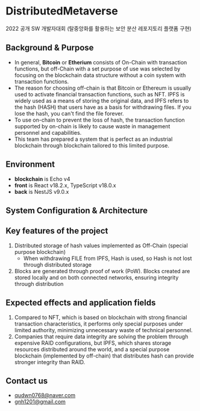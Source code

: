 # DistributedMetaverse
2022 공개 SW 개발자대회 (탈중앙화를 활용하는 보안 분산 레포지토리 플랫폼 구현)

## Background & Purpose
- In general, **Bitcoin** or **Etherium** consists of On-Chain with transaction functions, but off-Chain with a set purpose of use was selected by focusing on the blockchain data structure without a coin system with transaction functions.
- The reason for choosing off-chain is that Bitcoin or Ethereum is usually used to activate financial transaction functions, such as NFT. IPFS is widely used as a means of storing the original data, and IPFS refers to the hash (HASH) that users have as a basis for withdrawing files. If you lose the hash, you can't find the file forever.
- To use on-chain to prevent the loss of hash, the transaction function supported by on-chain is likely to cause waste in management personnel and capabilities.
- This team has prepared a system that is perfect as an industrial blockchain through blockchain tailored to this limited purpose.

## Environment
- **blockchain** is Echo v4
- **front** is React v18.2.x, TypeScript v18.0.x
- **back** is NestJS v9.0.x

## System Configuration & Architecture


## Key features of the project
1. Distributed storage of hash values implemented as Off-Chain (special purpose blockchain)
	- When withdrawing FILE from IPFS, Hash is used, so Hash is not lost through distributed storage
2. Blocks are generated through proof of work (PoW). Blocks created are stored locally and on both connected networks, ensuring integrity through distribution

## Expected effects and application fields
1. Compared to NFT, which is based on blockchain with strong financial transaction characteristics, it performs only special purposes under limited authority, minimizing unnecessary waste of technical personnel.
2. Companies that require data integrity are solving the problem through expensive RAID configurations, but IPFS, which shares storage resources distributed around the world, and a special purpose blockchain (implemented by off-chain) that distributes hash can provide stronger integrity than RAID.

## Contact us
- qudwn0768@naver.com
- gnh1201@gmail.com